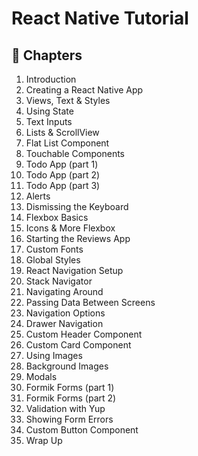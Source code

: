 # React Native Tutorial

## 📖 Chapters

1. Introduction
1. Creating a React Native App
1. Views, Text & Styles
1. Using State
1. Text Inputs
1. Lists & ScrollView
1. Flat List Component
1. Touchable Components
1. Todo App (part 1)
1. Todo App (part 2)
1. Todo App (part 3)
1. Alerts
1. Dismissing the Keyboard
1. Flexbox Basics
1. Icons & More Flexbox
1. Starting the Reviews App
1. Custom Fonts
1. Global Styles
1. React Navigation Setup
1. Stack Navigator
1. Navigating Around
1. Passing Data Between Screens
1. Navigation Options
1. Drawer Navigation
1. Custom Header Component
1. Custom Card Component
1. Using Images
1. Background Images
1. Modals
1. Formik Forms (part 1)
1. Formik Forms (part 2)
1. Validation with Yup
1. Showing Form Errors
1. Custom Button Component
1. Wrap Up
